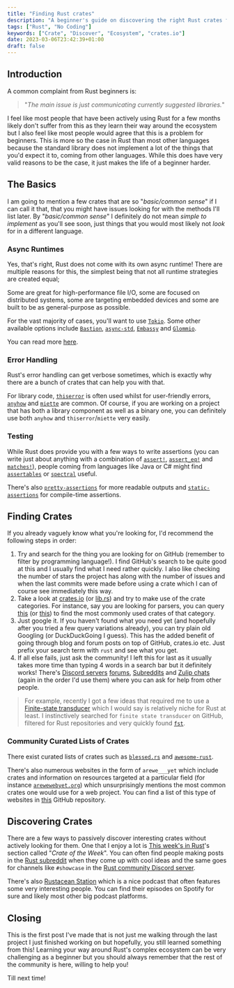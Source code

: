 ```yaml
---
title: "Finding Rust crates"
description: "A beginner's guide on discovering the right Rust crates for the job."
tags: ["Rust", "No Coding"]
keywords: ["Crate", "Discover", "Ecosystem", "crates.io"]
date: 2023-03-06T23:42:39+01:00
draft: false
---
```


## Introduction

A common complaint from Rust beginners is:

> "*The main issue is just communicating currently suggested libraries.*"

I feel like most people that have been actively using Rust for a few months likely don't suffer from
this as they learn their way around the ecosystem but I also feel like most people would agree that
this is a problem for beginners. This is more so the case in Rust than most other languages because
the standard library does not implement a lot of the things that you'd expect it to, coming from
other languages. While this does have very valid reasons to be the case, it just makes the life
of a beginner harder.

## The Basics

I am going to mention a few crates that are so "*basic/common sense*" if I can call it that, that
you might have issues looking for with the methods I'll list later. By "*basic/common sense*"
I definitely do not mean *simple to implement* as you'll see soon, just things that you would most
likely not *look* for in a different language.

### Async Runtimes

Yes, that's right, Rust does not come with its own async runtime! There are multiple reasons for
this, the simplest being that not all runtime strategies are created equal; 

Some are great for high-performance file I/O, some are focused on distributed systems, some are
targeting embedded devices and some are built to be as general-purpose as possible.

For the vast majority of cases, you'll want to use [`Tokio`](https://tokio.rs/). Some other available
options include [`Bastion`](https://www.bastion-rs.com/), [`async-std`](https://async.rs/),
[`Embassy`](https://embassy.dev/) and [`Glommio`](https://github.com/DataDog/glommio).

You can read more
[here](https://rust-lang.github.io/wg-async/vision/shiny_future/users_manual.html).

### Error Handling

Rust's error handling can get verbose sometimes, which is exactly why there are a bunch of crates
that can help you with that.

For library code, [`thiserror`](https://github.com/dtolnay/thiserror) is often used whilst for
user-friendly errors, [`anyhow`](https://github.com/dtolnay/anyhow) and
[`miette`](https://github.com/zkat/miette) are common. Of course, if you are working on a project
that has both a library component as well as a binary one, you can definitely use both `anyhow` and
`thiserror`/`miette` very easily.

### Testing

While Rust does provide you with a few ways to write assertions (you can write just about anything
with a combination of [`assert!`](https://doc.rust-lang.org/std/macro.assert.html),
[`assert_eq!`](https://doc.rust-lang.org/std/macro.assert_eq.html) and 
[`matches!`](https://doc.rust-lang.org/std/macro.matches.html)), people coming from languages
like Java or C# might find 
[`assertables`](https://github.com/sixarm/assertables-rust-crate/) or
[`spectral`](https://github.com/cfrancia/spectral) useful. 

There's also [`pretty-assertions`](https://github.com/rust-pretty-assertions/rust-pretty-assertions)
for more readable outputs and [`static-assertions`](https://github.com/nvzqz/static-assertions-rs)
for compile-time assertions.

## Finding Crates

If you already vaguely know what you're looking for, I'd recommend the following steps in order:

1. Try and search for the thing you are looking for on GitHub (remember to filter by programming
   language!). I find GitHub's search to be quite good at this and I usually find what I need
   rather quickly. I also like checking the number of stars the project has along with the number
   of issues and when the last commits were made before using a crate which I can of course see
   immediately this way. 
2. Take a look at [crates.io](https://crates.io/) (or [lib.rs](https://lib.rs/)) and try to make
   use of the crate categories. For instance, say you are looking for parsers, you can query
   [this](https://crates.io/keywords/parser) (or [this](https://lib.rs/parser-implementations))
   to find the most commonly used crates of that category.
3. Just google it. If you haven't found what you need yet (and hopefully after you tried
   a few query variations already), you can try plain old Googling (or DuckDuckGoing I guess).
   This has the added benefit of going through blog and forum posts on top of GitHub, crates.io etc.
   Just prefix your search term with `rust` and see what you get.
4. If all else fails, just ask the community! I left this for last as it usually takes more time
   than typing 4 words in a search bar but it definitely works! There's 
   [Discord servers](https://discord.gg/rust-lang-community)
   [forums](https://users.rust-lang.org/),
   [Subreddits](https://www.reddit.com/r/rust/) and
   [Zulip chats](https://rust-lang.zulipchat.com/) (again in the order I'd use them) where you can
   ask for help from other people.

> For example, recently I got a few ideas that required me to use a
> [Finite-state transducer](https://en.wikipedia.org/wiki/Finite-state_transducer) which I would say
> is relatively niche for Rust at least. I instinctively searched for `finite state transducer` on
> GitHub, filtered for Rust repositories and very quickly found
> [`fst`](https://github.com/BurntSushi/fst).

### Community Curated Lists of Crates

There exist curated lists of crates such as [`blessed.rs`](https://blessed.rs/crates) and
[`awesome-rust`](https://github.com/rust-unofficial/awesome-rust).

There's also numerous websites in the form of `arewe___yet` which include crates and information
on resources targeted at a particular field (for instance 
[`arewewebyet.org`](https://www.arewewebyet.org/)) which unsurprisingly mentions the most common
crates one would use for a web project. You can find a list of this type of websites in
[this](https://github.com/UgurcanAkkok/AreWeRustYet) GitHub repository.

## Discovering Crates

There are a few ways to passively discover interesting crates without actively looking for them.
One that I enjoy a lot is [This week's in Rust](https://this-week-in-rust.org/)'s section called
"*Crate of the Week*". You can often find people making posts in the
[Rust subreddit](https://www.reddit.com/r/rust/) when they come up with cool ideas and the same goes
for channels like `#showcase` in the
[Rust community Discord server](https://discord.gg/rust-lang-community).

There's also [Rustacean Station](https://rustacean-station.org/) which is a nice podcast that often
features some very interesting people. You can find their episodes on Spotify for sure and likely
most other big podcast platforms.

## Closing

This is the first post I've made that is not just me walking through the last project I just
finished working on but hopefully, you still learned something from this! Learning your way around
Rust's complex ecosystem can be very challenging as a beginner but you should always remember that
the rest of the community is here, willing to help you!

Till next time!
